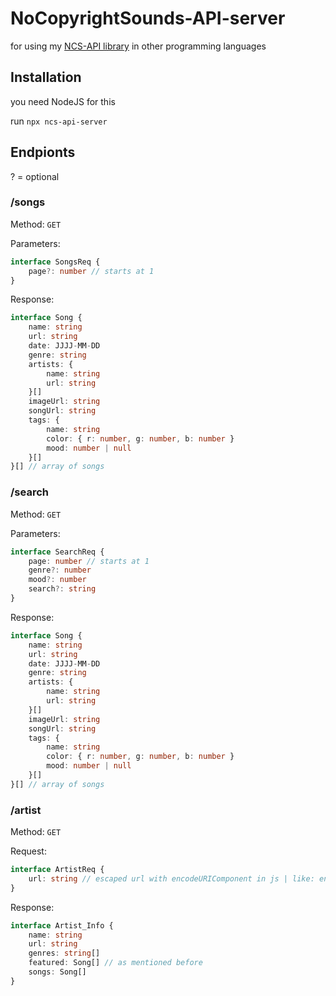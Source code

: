 # NoCopyrightSounds-API-server

for using my [NCS-API library](https://github.com/KaninchenSpeed/NoCopyrightSounds-API) in other programming languages


## Installation

you need NodeJS for this

run `npx ncs-api-server`

## Endpionts


? = optional



### /songs

Method: `GET`

Parameters:
```ts
interface SongsReq {
    page?: number // starts at 1
}
```

Response:
```ts
interface Song {
    name: string
    url: string
    date: JJJJ-MM-DD
    genre: string
    artists: {
        name: string
        url: string
    }[]
    imageUrl: string
    songUrl: string
    tags: {
        name: string
        color: { r: number, g: number, b: number }
        mood: number | null
    }[]
}[] // array of songs
```

### /search

Method: `GET`

Parameters:
```ts
interface SearchReq {
    page: number // starts at 1
    genre?: number
    mood?: number
    search?: string
}
```

Response:
```ts
interface Song {
    name: string
    url: string
    date: JJJJ-MM-DD
    genre: string
    artists: {
        name: string
        url: string
    }[]
    imageUrl: string
    songUrl: string
    tags: {
        name: string
        color: { r: number, g: number, b: number }
        mood: number | null
    }[]
}[] // array of songs
```

### /artist

Method: `GET`

Request:
```ts
interface ArtistReq {
    url: string // escaped url with encodeURIComponent in js | like: encodeURIComponent("/artist/749/felix-samuel")
}
```

Response:
```ts
interface Artist_Info {
    name: string
    url: string
    genres: string[]
    featured: Song[] // as mentioned before
    songs: Song[]
}
```